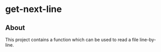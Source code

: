 # get-next-line

## About
This project contains a function which can be used to read a file line-by-line.
